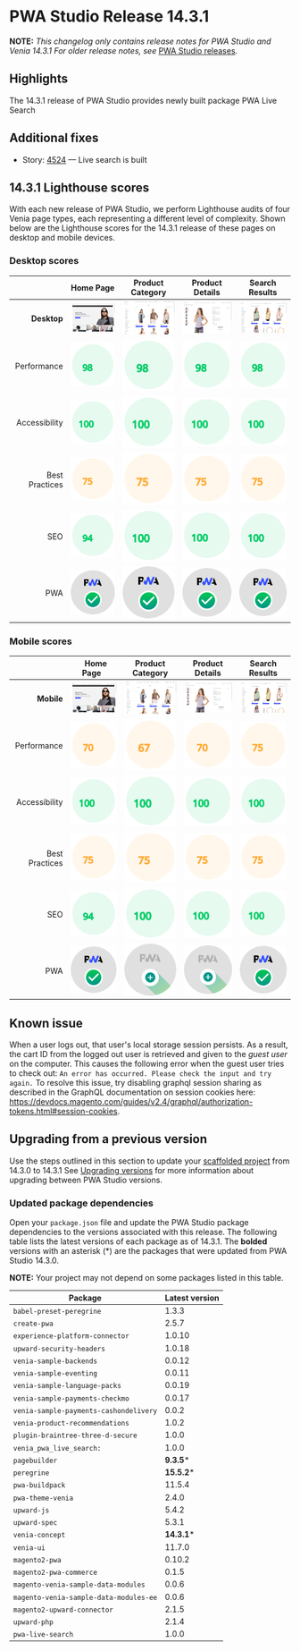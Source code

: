 # PWA Studio Release 14.3.1

**NOTE:**
_This changelog only contains release notes for PWA Studio and Venia 14.3.1_
_For older release notes, see_ [PWA Studio releases][].

## Highlights

The 14.3.1 release of PWA Studio provides newly built package PWA Live Search


## Additional fixes

-  Story: [4524][] — Live search is built



## 14.3.1 Lighthouse scores

With each new release of PWA Studio, we perform Lighthouse audits of four Venia page types, each representing a different level of complexity. Shown below are the Lighthouse scores for the 14.3.1 release of these pages on desktop and mobile devices.

### Desktop scores

|                |            Home Page            |          Product Category           |          Product Details           |          Search Results           |
|---------------:|:-------------------------------:|:-----------------------------------:|:----------------------------------:|:---------------------------------:|
|    **Desktop** | ![](images/venia_page_home.png) | ![](images/venia_page_category.png) | ![](images/venia_page_details.png) | ![](images/venia_page_search.png) |
|    Performance |    ![](images/score_98.svg)     |      ![](images/score_98.svg)       |      ![](images/score_98.svg)      |     ![](images/score_98.svg)      |
|  Accessibility |    ![](images/score_100.svg)    |      ![](images/score_100.svg)      |     ![](images/score_100.svg)      |     ![](images/score_100.svg)     |
| Best Practices |    ![](images/score_75.svg)    |      ![](images/score_75.svg)      |     ![](images/score_75.svg)      |     ![](images/score_75.svg)     |
|            SEO |    ![](images/score_94.svg)    |      ![](images/score_100.svg)      |     ![](images/score_100.svg)      |     ![](images/score_100.svg)     |
|            PWA |   ![](images/pwa_perfect.svg)   |     ![](images/pwa_perfect.svg)     |    ![](images/pwa_perfect.svg)     |    ![](images/pwa_perfect.svg)     |


### Mobile scores

|                | &nbsp;&nbsp;Home Page&nbsp;&nbsp; |          Product Category           |          Product Details           |          Search Results           |
|---------------:|:---------------------------------:|:-----------------------------------:|:----------------------------------:|:---------------------------------:|
|     **Mobile** |  ![](images/venia_page_home.png)  | ![](images/venia_page_category.png) | ![](images/venia_page_details.png) | ![](images/venia_page_search.png) |
|    Performance |     ![](images/score_70.svg)      |      ![](images/score_67.svg)       |      ![](images/score_70.svg)      |     ![](images/score_75.svg)      |
|  Accessibility |     ![](images/score_100.svg)     |      ![](images/score_100.svg)      |     ![](images/score_100.svg)      |     ![](images/score_100.svg)     |
| Best Practices |     ![](images/score_75.svg)     |      ![](images/score_75.svg)      |     ![](images/score_75.svg)      |     ![](images/score_75.svg)     |
|            SEO |     ![](images/score_94.svg)     |      ![](images/score_100.svg)      |     ![](images/score_100.svg)      |     ![](images/score_100.svg)     |
|            PWA |    ![](images/pwa_perfect.svg)    |    ![](images/pwa_imperfect.svg)    |   ![](images/pwa_imperfect.svg)    |    ![](images/pwa_perfect.svg)    |


## Known issue

When a user logs out, that user's local storage session persists. As a result, the cart ID from the logged out user is retrieved and given to the _guest user_ on the computer. This causes the following error when the guest user tries to check out: `An error has occurred. Please check the input and try again.` To resolve this issue, try disabling graphql session sharing as described in the GraphQL documentation on session cookies here: https://devdocs.magento.com/guides/v2.4/graphql/authorization-tokens.html#session-cookies.

## Upgrading from a previous version

Use the steps outlined in this section to update your [scaffolded project][] from 14.3.0 to 14.3.1
See [Upgrading versions][] for more information about upgrading between PWA Studio versions.

[scaffolded project]: https://developer.adobe.com/commerce/pwa-studio/tutorials/
[upgrading versions]: https://developer.adobe.com/commerce/pwa-studio/guides/upgrading-versions/

### Updated package dependencies

Open your `package.json` file and update the PWA Studio package dependencies to the versions associated with this release.
The following table lists the latest versions of each package as of 14.3.1. The **bolded** versions with an asterisk (*) are the packages that were updated from PWA Studio 14.3.0.

**NOTE:**
Your project may not depend on some packages listed in this table.

| Package                                | Latest version |
|----------------------------------------|----------------|
| `babel-preset-peregrine`               | 1.3.3          |
| `create-pwa`                           | 2.5.7          |
| `experience-platform-connector`        | 1.0.10         |
| `upward-security-headers`              | 1.0.18         |
| `venia-sample-backends`                | 0.0.12         |
| `venia-sample-eventing`                | 0.0.11         |
| `venia-sample-language-packs`          | 0.0.19         |
| `venia-sample-payments-checkmo`        | 0.0.17         |
| `venia-sample-payments-cashondelivery` | 0.0.2          |
| `venia-product-recommendations`        | 1.0.2          |
| `plugin-braintree-three-d-secure`      | 1.0.0          |
| `venia_pwa_live_search:`               | 1.0.0          |
| `pagebuilder`                          | **9.3.5***     |
| `peregrine`                            | **15.5.2***    |
| `pwa-buildpack`                        | 11.5.4         |
| `pwa-theme-venia`                      | 2.4.0          |
| `upward-js`                            | 5.4.2          |
| `upward-spec`                          | 5.3.1          |
| `venia-concept`                        | **14.3.1***    |
| `venia-ui`                             | 11.7.0         |
| `magento2-pwa`                         | 0.10.2         |
| `magento2-pwa-commerce`                | 0.1.5          |
| `magento-venia-sample-data-modules`    | 0.0.6          |
| `magento-venia-sample-data-modules-ee` | 0.0.6          |
| `magento2-upward-connector`            | 2.1.5          |
| `upward-php`                           | 2.1.4           |
| `pwa-live-search`                      | 1.0.0           |

[4524]: https://github.com/magento/pwa-studio/pull/4524

[PWA Studio releases]: https://github.com/magento/pwa-studio/releases
